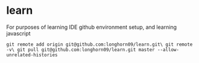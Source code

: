 # learn
For purposes of learning IDE github environment setup, and learning javascript

`git remote add origin git@github.com:longhorn09/learn.git\
git remote -v\
git pull git@github.com:longhorn09/learn.git master --allow-unrelated-histories`
